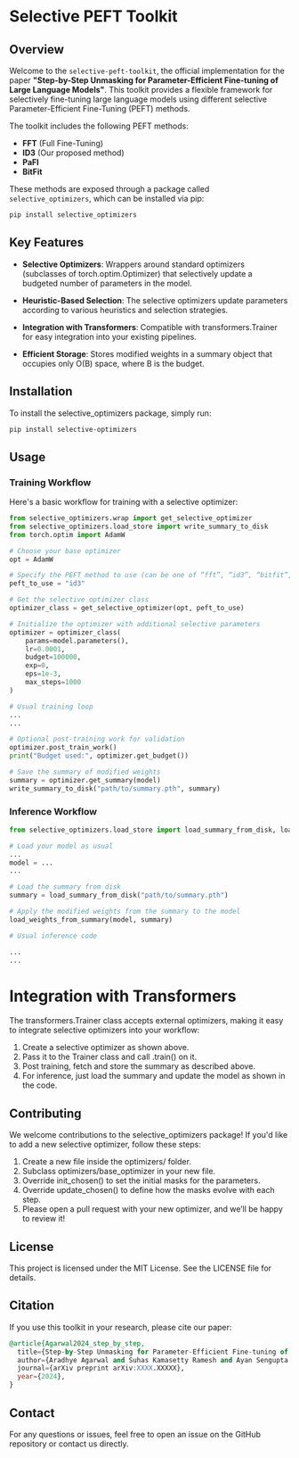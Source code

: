 # Selective PEFT Toolkit

## Overview

Welcome to the `selective-peft-toolkit`, the official implementation for the paper **"Step-by-Step Unmasking for Parameter-Efficient Fine-tuning of Large Language Models"**. This toolkit provides a flexible framework for selectively fine-tuning large language models using different selective Parameter-Efficient Fine-Tuning (PEFT) methods.

The toolkit includes the following PEFT methods:
- **FFT** (Full Fine-Tuning)
- **ID3** (Our proposed method)
- **PaFI**
- **BitFit**

These methods are exposed through a package called `selective_optimizers`, which can be installed via pip:

```bash
pip install selective_optimizers
```
## Key Features

- **Selective Optimizers**: Wrappers around standard optimizers (subclasses of torch.optim.Optimizer) that selectively update a budgeted number of parameters in the model.
- **Heuristic-Based Selection**: The selective optimizers update parameters according to various heuristics and selection strategies.
- **Integration with Transformers**: Compatible with transformers.Trainer for easy integration into your existing pipelines.

- **Efficient Storage**: Stores modified weights in a summary object that occupies only O(B) space, where B is the budget.

## Installation 

To install the selective_optimizers package, simply run:
```bash
pip install selective-optimizers
```
## Usage

### Training Workflow

Here's a basic workflow for training with a selective optimizer:
```python
from selective_optimizers.wrap import get_selective_optimizer
from selective_optimizers.load_store import write_summary_to_disk
from torch.optim import AdamW

# Choose your base optimizer
opt = AdamW

# Specify the PEFT method to use (can be one of “fft”, “id3”, “bitfit”, or “pafi”)
peft_to_use = "id3"

# Get the selective optimizer class
optimizer_class = get_selective_optimizer(opt, peft_to_use)

# Initialize the optimizer with additional selective parameters
optimizer = optimizer_class(
    params=model.parameters(), 
    lr=0.0001, 
    budget=100000, 
    exp=0, 
    eps=1e-3, 
    max_steps=1000
)

# Usual training loop
...
...

# Optional post-training work for validation
optimizer.post_train_work()
print("Budget used:", optimizer.get_budget())

# Save the summary of modified weights
summary = optimizer.get_summary(model)
write_summary_to_disk("path/to/summary.pth", summary)
```

### Inference Workflow

```python
from selective_optimizers.load_store import load_summary_from_disk, load_weights_from_summary

# Load your model as usual
...
model = ...
...

# Load the summary from disk
summary = load_summary_from_disk("path/to/summary.pth")

# Apply the modified weights from the summary to the model
load_weights_from_summary(model, summary)

# Usual inference code

...
...
```

# Integration with Transformers

The transformers.Trainer class accepts external optimizers, making it easy to integrate selective optimizers into your workflow:

1. Create a selective optimizer as shown above.
2. Pass it to the Trainer class and call .train() on it.
3. Post training, fetch and store the summary as described above.
4. For inference, just load the summary and update the model as shown in the code.

## Contributing
We welcome contributions to the selective_optimizers package! If you'd like to add a new selective optimizer, follow these steps:

1. Create a new file inside the optimizers/ folder.
2. Subclass optimizers/base_optimizer in your new file.
3. Override init_chosen() to set the initial masks for the parameters.
4. Override update_chosen() to define how the masks evolve with each step.
5. Please open a pull request with your new optimizer, and we’ll be happy to review it!

## License
This project is licensed under the MIT License. See the LICENSE file for details.

## Citation
If you use this toolkit in your research, please cite our paper:

```sql
@article{Agarwal2024_step_by_step,
  title={Step-by-Step Unmasking for Parameter-Efficient Fine-tuning of Large Language Models},
  author={Aradhye Agarwal and Suhas Kamasetty Ramesh and Ayan Sengupta and Tanmoy Chakraborty}
  journal={arXiv preprint arXiv:XXXX.XXXXX},
  year={2024},
}

``````
## Contact
For any questions or issues, feel free to open an issue on the GitHub repository or contact us directly.

